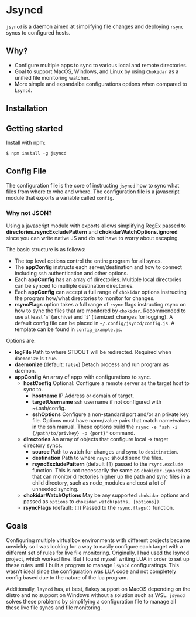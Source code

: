 # Jsyncd

`jsyncd` is a daemon aimed at simplifying file changes and deploying `rsync` syncs to configured hosts.

## Why?

  - Configure multiple apps to sync to various local and remote directories.
  - Goal to support MacOS, Windows, and Linux by using `Chokidar` as a unified file monitoring watcher.
  - More simple and expandalbe configurations options when compared to `Lsyncd`.

## Installation

## Getting started

Install with npm:

```
$ npm install -g jsyncd
```
## Config File

The configuration file is the core of instructing `jsyncd` how to sync what files from where to who and where. The configuration file is a javascript module that exports a variable called `config`.

### Why not JSON?
Using a javascript module with exports allows simplifying RegEx passed to **directories.rsyncExcludePattern** and **chokidarWatchOptions.ignored** since you can write native JS and do not have to worry about escaping.

The basic structure is as follows:
  - The top level options control the entire program for all syncs.
  - The **appConfig** instructs each server/destination and how to connect including ssh authentication and other options.
  - Each **appConfig** has an array of directories. Multiple local directories can be synced to multiple destination directories.
  - Each **appConfig** can accept a full range of `chokidar` options instructing the program how/what directories to monitor for changes.
  - **rsyncFlags** option takes a full range of `rsync` flags instructing rsync on how to sync the files that are monitored by `chokidar`. Recommended to use at least '`a`' (archive) and '`i`' (itemized_changes for logging).
A default config file can be placed in `~/.config/jsyncd/config.js`. A template can be found in `config_example.js`.

Options are:
  - **logFile** Path to where STDOUT will be redirected. Required when `daemonize` is `true`.
  - **daemonize** (default: `false`) Detach process and run program as daemon.
  - **appConfig** An array of apps with configurations to sync.
    - **hostConfig** Optional: Configure a remote server as the target host to sync to.
      - **hostname** IP Address or domain of target.
      - **targetUsername** ssh username if not configured with ~/.ssh/config.
      - **sshOptions** Configure a non-standard port and/or an private key file. Options must have name/value pairs that match name/values in the ssh manual. These options build the `rsync -e "ssh -i {/path/to/privkey} -p {port}"` command.
    - **directories** An array of objects that configure local -> target directory syncs.
      - **source** Path to watch for changes and sync to `desitination`.
      - **destination** Path to where `rsync` should send the files.
      - **rsyncExcludePattern** (default `[]`) passed to the `rsync.exclude` function. This is not necessarily the same as `chokidar.ignored` as that can monitor directories higher up the path and sync files in a child directory, such as node_modules and cost a lot of unneeded syncing.
    - **chokidarWatchOptions** May be any supported `chokidar` options and passed as `options` to `chokidar.watch(paths, [options])`.
    - **rsyncFlags** (default: `[]`) Passed to the `rsync.flags()` function.

## Goals

Configuring multiple virtualbox environments with different projects became unwieldy so I was looking for a way to easily configure each target with a different set of rules for live file monitoring.
Originally, I had used the lsyncd project, which worked fine. But I found myself writing LUA in order to set up these rules until I built a program to manage `lsyncd` configuratings. This wasn't ideal since the configuration was LUA code and not completely config based due to the nature of the lua program.

Additionally, `lsyncd` has, at best, flakey support on MacOS depending on the distro and no support on Windows without a solution such as WSL. `jsyncd` solves these problems by simplifying a configuration file to manage all these live file syncs and file monitoring.